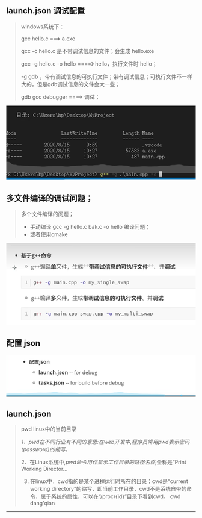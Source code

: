 ## launch.json 调试配置

> windows系统下：
>
> gcc hello.c  ===> a.exe
>
> gcc -c hello.c    是不带调试信息的文件；会生成 hello.exe
>
> gcc -g hello.c -o   hello    ====》 hello，执行文件时 hello；
>
> -g gdb ，带有调试信息的可执行文件；带有调试信息；可执行文件不一样大的，但是gdb调试信息的文件会大一些；
>
> gdb gcc debugger ====> 调试；
>
> 

![image-20230408234443461](luanch.json.assets/image-20230408234443461.png)







## 多文件编译的调试问题；

>多个文件编译的问题；
>
>* 手动编译 gcc  -g hello.c bak.c -o hello   编译问题；
>* 或者使用cmake

![image-20230409000141402](luanch.json.assets/image-20230409000141402.png)





## 配置 json

![image-20230409001051265](luanch.json.assets/image-20230409001051265.png)



##  launch.json

>pwd linux中的当前目录  
>
>*1、pwd在不同行业有不同的意思:在web开发中,程序员常用pwd表示密码(password)的缩写*。
>
> 2、在Linux系统中,*pwd命令用作显示工作目录的路径名称*,全称是“Print Working Director...
>
>3. 在linux中，cwd指的是某个进程运行时所在的目录；cwd是“current working directory”的缩写，即当前工作目录，cwd不是系统自带的命令，属于系统的属性，可以在“/proc/{id}”目录下看到cwd。 cwd dang'qian
>
>   





---

## 
